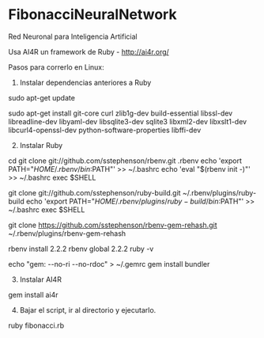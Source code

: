 # FibonacciNeuralNetwork
Red Neuronal para Inteligencia Artificial

Usa AI4R un framework de Ruby - http://ai4r.org/


Pasos para correrlo en Linux:

1) Instalar dependencias anteriores a Ruby

sudo apt-get update

sudo apt-get install git-core curl zlib1g-dev build-essential libssl-dev libreadline-dev libyaml-dev libsqlite3-dev sqlite3 libxml2-dev libxslt1-dev libcurl4-openssl-dev python-software-properties libffi-dev


2) Instalar Ruby

cd
git clone git://github.com/sstephenson/rbenv.git .rbenv
echo 'export PATH="$HOME/.rbenv/bin:$PATH"' >> ~/.bashrc
echo 'eval "$(rbenv init -)"' >> ~/.bashrc
exec $SHELL

git clone git://github.com/sstephenson/ruby-build.git ~/.rbenv/plugins/ruby-build
echo 'export PATH="$HOME/.rbenv/plugins/ruby-build/bin:$PATH"' >> ~/.bashrc
exec $SHELL

git clone https://github.com/sstephenson/rbenv-gem-rehash.git ~/.rbenv/plugins/rbenv-gem-rehash

rbenv install 2.2.2
rbenv global 2.2.2
ruby -v

echo "gem: --no-ri --no-rdoc" > ~/.gemrc
gem install bundler

3) Instalar AI4R

gem install ai4r

4) Bajar el script, ir al directorio y ejecutarlo.

ruby fibonacci.rb
